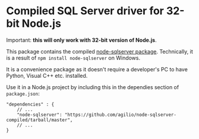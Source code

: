 # Compiled SQL Server driver for 32-bit Node.js

Important: **this will only work with 32-bit version of Node.js**.

This package contains the compiled [node-sqlserver package](https://github.com/WindowsAzure/node-sqlserver). Technically, it is a result of `npm install node-sqlserver` on Windows.

It is a convenience package as it doesn't require a developer's PC to have Python, Visual C++ etc. installed.

Use it in a Node.js project by including this in the dependies section of `package.json`:

    "dependencies" : {
        // ...
        "node-sqlserver": "https://github.com/agilio/node-sqlserver-compiled/tarball/master",
        // ...
    }
